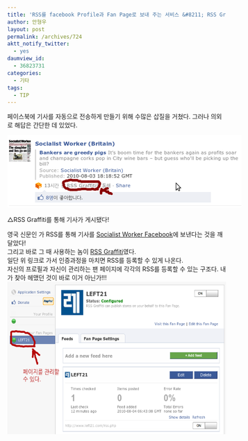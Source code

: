 ```yaml
---
title: 'RSS를 facebook Profile과 Fan Page로 보내 주는 서비스 &#8211; RSS Graffiti'
author: 안형우
layout: post
permalink: /archives/724
aktt_notify_twitter:
  - yes
daumview_id:
  - 36823731
categories:
  - 기타
tags:
  - TIP
---
```

페이스북에 기사를 자동으로 전송하게 만들기 위해 수많은 삽질을 거쳤다. 그러나 의외로 해답은 간단한 데 있었다.

<div>
  <div style="width: 549px" class="wp-caption aligncenter">
    <img src="/uploads/legacy/old-images/1/cfile25.uf.180BB9534D4BC95A085F83.png" alt="" width="539" height="167" /><p class="wp-caption-text">
      △RSS Graffiti를 통해 기사가 게시됐다!
    </p>
  </div>
</div>

<div>
  영국 신문인 <Socialist Worker>가 RSS를 통해 기사를 <a href="http://www.facebook.com/pages/Socialist-Worker-Britain/306787652354" target="_blank">Socialist Worker Facebook</a>에 보낸다는 것을 깨달았다!
</div>

<div>
  그리고 바로 그 때 사용하는 놈이 <a href="http://apps.facebook.com/rssgraffiti/" target="_blank">RSS Graffiti</a>였다.
</div>

<div>
  일단 위 링크로 가서 인증과정을 마치면 RSS를 등록할 수 있게 나온다.
</div>

<div>
  자신의 프로필과 자신이 관리하는 팬 페이지에 각각의 RSS를 등록할 수 있는 구조다. 내가 찾아 헤맸던 것이 바로 이거 아닌가!!!
</div>

<div>
  <img class="aligncenter" src="/uploads/legacy/old-images/1/cfile10.uf.1665064D4D4BC95A1879F1.png" alt="" width="580" height="352" />
</div>